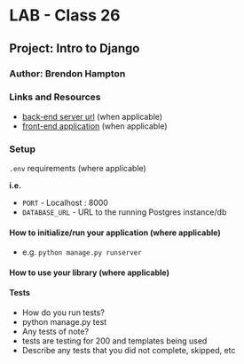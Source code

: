 # LAB - Class 26
## Project: Intro to Django
### Author: Brendon Hampton
### Links and Resources
- [back-end server url](#) (when applicable)
- [front-end application](#) (when applicable)
### Setup
`.env` requirements (where applicable)

**i.e.**

- `PORT` - Localhost : 8000
- `DATABASE_URL` - URL to the running Postgres instance/db
#### How to initialize/run your application (where applicable)
- e.g. `python manage.py runserver`
#### How to use your library (where applicable)
#### Tests
- How do you run tests?
- python manage.py test
- Any tests of note?
- tests are testing for 200 and templates being used
- Describe any tests that you did not complete, skipped, etc